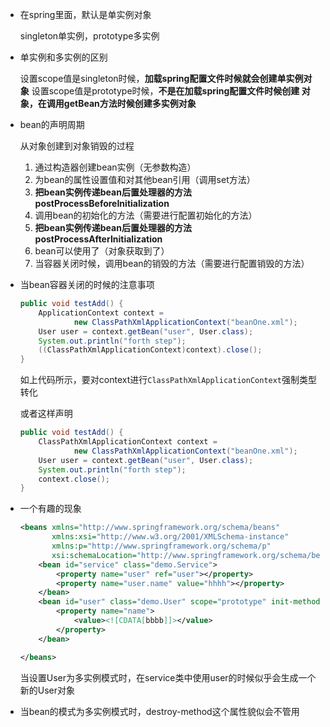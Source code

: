 - 在spring里面，默认是单实例对象

  singleton单实例，prototype多实例

- 单实例和多实例的区别

  设置scope值是singleton时候，**加载spring配置文件时候就会创建单实例对象**
  设置scope值是prototype时候，**不是在加载spring配置文件时候创建 对象，在调用getBean方法时候创建多实例对象**

- bean的声明周期

  从对象创建到对象销毁的过程

  1. 通过构造器创建bean实例（无参数构造）
  2. 为bean的属性设置值和对其他bean引用（调用set方法）
  3. **把bean实例传递bean后置处理器的方法postProcessBeforeInitialization**
  4. 调用bean的初始化的方法（需要进行配置初始化的方法）
  5. **把bean实例传递bean后置处理器的方法 postProcessAfterInitialization**
  6. bean可以使用了（对象获取到了）
  7. 当容器关闭时候，调用bean的销毁的方法（需要进行配置销毁的方法）

- 当bean容器关闭的时候的注意事项

  ```java
  public void testAdd() {
      ApplicationContext context =
              new ClassPathXmlApplicationContext("beanOne.xml");
      User user = context.getBean("user", User.class);
      System.out.println("forth step");
      ((ClassPathXmlApplicationContext)context).close();
  }
  ```

  如上代码所示，要对context进行`ClassPathXmlApplicationContext`强制类型转化

  或者这样声明

  ```java
  public void testAdd() {
      ClassPathXmlApplicationContext context =
              new ClassPathXmlApplicationContext("beanOne.xml");
      User user = context.getBean("user", User.class);
      System.out.println("forth step");
      context.close();
  }
  ```

- 一个有趣的现象

  ```xml
  <beans xmlns="http://www.springframework.org/schema/beans"
         xmlns:xsi="http://www.w3.org/2001/XMLSchema-instance"
         xmlns:p="http://www.springframework.org/schema/p"
         xsi:schemaLocation="http://www.springframework.org/schema/beans http://www.springframework.org/schema/beans/spring-beans.xsd">
      <bean id="service" class="demo.Service">
          <property name="user" ref="user"></property>
          <property name="user.name" value="hhhh"></property>
      </bean>
      <bean id="user" class="demo.User" scope="prototype" init-method="initFunction" destroy-method="whenDestroy">
          <property name="name">
              <value><![CDATA[bbbb]]></value>
          </property>
      </bean>
  
  </beans>
  ```

  当设置User为多实例模式时，在service类中使用user的时候似乎会生成一个新的User对象

- 当bean的模式为多实例模式时，destroy-method这个属性貌似会不管用

